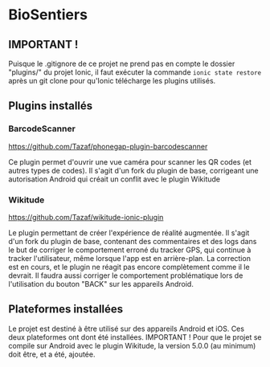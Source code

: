 # BioSentiers

## IMPORTANT !

Puisque le .gitignore de ce projet ne prend pas en compte le dossier "plugins/" du projet Ionic, il faut exécuter la commande `ionic state restore` après un git clone pour qu'Ionic télécharge les plugins utilisés.

## Plugins installés

### BarcodeScanner

https://github.com/Tazaf/phonegap-plugin-barcodescanner

Ce plugin permet d'ouvrir une vue caméra pour scanner les QR codes (et autres types de codes).
Il s'agit d'un fork du plugin de base, corrigeant une autorisation Android qui créait un conflit avec le plugin Wikitude
 
### Wikitude

https://github.com/Tazaf/wikitude-ionic-plugin

Le plugin permettant de créer l'expérience de réalité augmentée.
Il s'agit d'un fork du plugin de base, contenant des commentaires et des logs dans le but de corriger le comportement erroné du tracker GPS, qui continue à tracker l'utilisateur, même lorsque l'app est en arrière-plan.
La correction est en cours, et le plugin ne réagit pas encore complètement comme il le devrait.
Il faudra aussi corriger le comportement problématique lors de l'utilisation du bouton "BACK" sur les appareils Android.

## Plateformes installées 

Le projet est destiné à être utilisé sur des appareils Android et iOS. Ces deux plateformes ont dont été installées.
IMPORTANT ! Pour que le projet se compile sur Android avec le plugin Wikitude, la version 5.0.0 (au minimum) doit être, et a été, ajoutée.